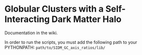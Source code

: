 

# Globular Clusters with a Self-Interacting Dark Matter Halo

Documentation in the wiki.

In order to run the scripts, you must add the following path to your PYTHONPATH:
`path/to/SIDM_GC_axis_ratios/lib/`
